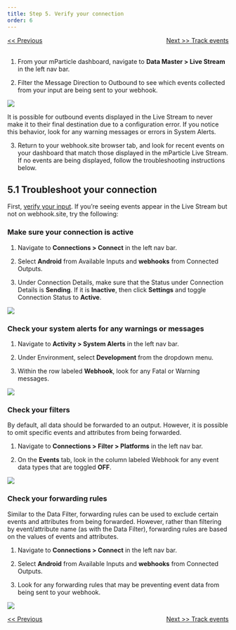 ```yaml
---
title: Step 5. Verify your connection
order: 6
---
```

<a href="/developers/tutorials/android/create-connection/" style="position:relative; float:left"><< Previous</a>
<a href="/developers/tutorials/android/track-events/" style="position:relative; float:right">Next >> Track events</a>
<br/>
<br/>

1. From your mParticle dashboard, navigate to **Data Master > Live Stream** in the left nav bar.

2. Filter the Message Direction to Outbound to see which events collected from your input are being sent to your webhook. 

![](/images/android-e2e-screenshots/5-verify-your-connection/verify-your-connection-1.png)

<aside>
    It is possible for outbound events displayed in the Live Stream to never make it to their final destination due to a configuration error. If you notice this behavior, look for any warning messages or errors in System Alerts.
</aside>

3. Return to your webhook.site browser tab, and look for recent events on your dashboard that match those displayed in the mParticle Live Stream. If no events are being displayed, follow the troubleshooting instructions below.

## 5.1 Troubleshoot your connection

First, [verify your input](/developers/tutorials/android/verify-input/). If you’re seeing events appear in the Live Stream but not on webhook.site, try the following:

### Make sure your connection is active

1. Navigate to **Connections > Connect** in the left nav bar.

2. Select **Android** from Available Inputs and **webhooks** from Connected Outputs.

3. Under Connection Details, make sure that the Status under Connection Details is **Sending**. If it is **Inactive**, then click **Settings** and toggle Connection Status to **Active**.

![](/images/android-e2e-screenshots/5-verify-your-connection/verify-your-connection-2.png)

### Check your system alerts for any warnings or messages

1. Navigate to **Activity > System Alerts** in the left nav bar.

2. Under Environment, select **Development** from the dropdown menu.

3. Within the row labeled **Webhook**, look for any Fatal or Warning messages. 

![](/images/android-e2e-screenshots/5-verify-your-connection/verify-your-connection-3.png)

### Check your filters

By default, all data should be forwarded to an output. However, it is possible to omit specific events and attributes from being forwarded.

1. Navigate to **Connections > Filter > Platforms** in the left nav bar.

2. On the **Events** tab, look in the column labeled Webhook for any event data types that are toggled **OFF**.

![](/images/android-e2e-screenshots/5-verify-your-connection/verify-your-connection-4.png)

### Check your forwarding rules

Similar to the Data Filter, forwarding rules can be used to exclude certain events and attributes from being forwarded. However, rather than filtering by event/attribute name (as with the Data Filter), forwarding rules are based on the values of events and attributes.

1. Navigate to **Connections > Connect** in the left nav bar.

2. Select **Android** from Available Inputs and **webhooks** from Connected Outputs.

3. Look for any forwarding rules that may be preventing event data from being sent to your webhook.

![](/images/android-e2e-screenshots/5-verify-your-connection/verify-your-connection-5.png)

<a href="/developers/tutorials/android/create-connection/" style="position:relative; float:left"><< Previous</a>
<a href="/developers/tutorials/android/track-events/" style="position:relative; float:right">Next >> Track events</a>